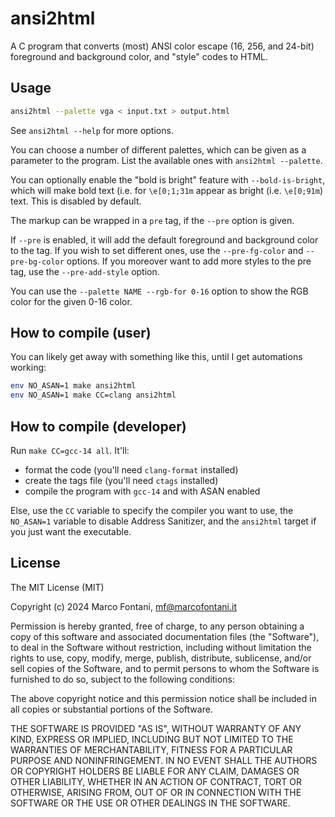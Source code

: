# ansi2html

A C program that converts (most) ANSI color escape (16, 256, and 24-bit) foreground and background color, and "style" codes to HTML.

## Usage

```bash
ansi2html --palette vga < input.txt > output.html
```

See `ansi2html --help` for more options.

You can choose a number of different palettes, which can be given as a parameter to the program. List the available ones with `ansi2html --palette`.

You can optionally enable the "bold is bright" feature with `--bold-is-bright`, which will make bold text (i.e. for `\e[0;1;31m` appear as bright (i.e. `\e[0;91m`) text. This is disabled by default.

The markup can be wrapped in a `pre` tag, if the `--pre` option is given.

If `--pre` is enabled, it will add the default foreground and background color to the tag. If you wish to set different ones, use the `--pre-fg-color` and `--pre-bg-color` options. If you moreover want to add more styles to the pre tag, use the `--pre-add-style` option.

You can use the `--palette NAME --rgb-for 0-16` option to show the RGB color for the given 0-16 color.

## How to compile (user)

You can likely get away with something like this, until I get automations working:

```bash
env NO_ASAN=1 make ansi2html
env NO_ASAN=1 make CC=clang ansi2html
```

## How to compile (developer)

Run `make CC=gcc-14 all`. It'll:

- format the code (you'll need `clang-format` installed)
- create the tags file (you'll need `ctags` installed)
- compile the program with `gcc-14` and with ASAN enabled

Else, use the `CC` variable to specify the compiler you want to use, the `NO_ASAN=1` variable to disable Address Sanitizer, and the `ansi2html` target if you just want the executable.

## License

The MIT License (MIT)

Copyright (c) 2024 Marco Fontani, mf@marcofontani.it

Permission is hereby granted, free of charge, to any person obtaining a copy of this software and associated documentation files (the "Software"), to deal in the Software without restriction, including without limitation the rights to use, copy, modify, merge, publish, distribute, sublicense, and/or sell copies of the Software, and to permit persons to whom the Software is furnished to do so, subject to the following conditions:

The above copyright notice and this permission notice shall be included in all copies or substantial portions of the Software.

THE SOFTWARE IS PROVIDED "AS IS", WITHOUT WARRANTY OF ANY KIND, EXPRESS OR IMPLIED, INCLUDING BUT NOT LIMITED TO THE WARRANTIES OF MERCHANTABILITY, FITNESS FOR A PARTICULAR PURPOSE AND NONINFRINGEMENT. IN NO EVENT SHALL THE AUTHORS OR COPYRIGHT HOLDERS BE LIABLE FOR ANY CLAIM, DAMAGES OR OTHER LIABILITY, WHETHER IN AN ACTION OF CONTRACT, TORT OR OTHERWISE, ARISING FROM, OUT OF OR IN CONNECTION WITH THE SOFTWARE OR THE USE OR OTHER DEALINGS IN THE SOFTWARE.

